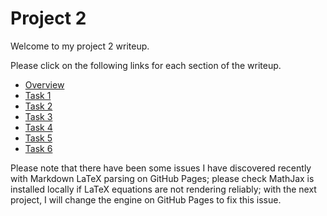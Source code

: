 # Project 2

Welcome to my project 2 writeup.

Please click on the following links for each section of the writeup.

- [Overview](https://cal-cs184-student.github.io/project-webpages-sp23-chetan-khanna/proj2/overview.html)
- [Task 1](https://cal-cs184-student.github.io/project-webpages-sp23-chetan-khanna/proj2/Task1.html)
- [Task 2](https://cal-cs184-student.github.io/project-webpages-sp23-chetan-khanna/proj2/task2.html)
- [Task 3](https://cal-cs184-student.github.io/project-webpages-sp23-chetan-khanna/proj2/task3.html)
- [Task 4](https://cal-cs184-student.github.io/project-webpages-sp23-chetan-khanna/proj2/task4.html)
- [Task 5](https://cal-cs184-student.github.io/project-webpages-sp23-chetan-khanna/proj2/task5.html)
- [Task 6](https://cal-cs184-student.github.io/project-webpages-sp23-chetan-khanna/proj2/task6.html)



Please note that there have been some issues I have discovered recently with Markdown LaTeX parsing on GitHub Pages; please check MathJax is installed locally if LaTeX equations are not rendering reliably; with the next project, I will change the engine on GitHub Pages to fix this issue.
